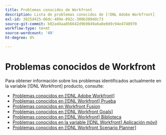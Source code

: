 ```yaml
---
title: Problemas conocidos de Workfront
description: Lista de problemas conocidos de [!DNL Adobe Workfront]
exl-id: 3825d425-06dc-409e-892c-300b389ddc73
source-git-commit: b02ad4aa856642d9b9849a6a8e0d9c94e4748970
workflow-type: tm+mt
source-wordcount: '49'
ht-degree: 0%

---
```


# Problemas conocidos de Workfront

Para obtener información sobre los problemas identificados actualmente en la variable [!DNL Workfront] producto, consulte:

* [Problemas conocidos en [!DNL Adobe Workfront]](newworkfrontexperience.md)
* [Problemas conocidos en [!DNL Workfront] Prueba](workfrontproof.md)
* [Problemas conocidos en Workfront Fusion](workfrontfusion.md)
* [Problemas conocidos en [!DNL Workfront Goals]](workfrontgoals.md)
* [Problemas conocidos en [!DNL Workfront] Biblioteca](workfrontlibrary.md)
* [Problemas conocidos en la variable [!DNL Workfront] Aplicación móvil](workfrontmobile.md)
* [Problemas conocidos en [!DNL Workfront Scenario Planner]](workfrontscenarioplanner.md)

